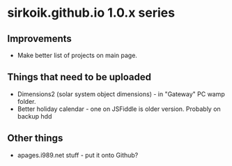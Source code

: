 # sirkoik.github.io 1.0.x series

## Improvements
* Make better list of projects on main page.

## Things that need to be uploaded
* Dimensions2 (solar system object dimensions) - in "Gateway" PC wamp folder.
* Better holiday calendar - one on JSFiddle is older version. Probably on backup hdd

## Other things
* apages.i989.net stuff - put it onto Github?